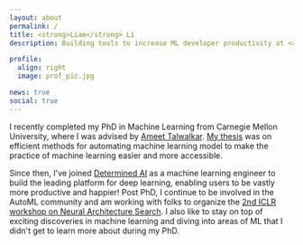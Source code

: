```yaml
---
layout: about
permalink: /
title: <strong>Liam</strong> Li 
description: Building tools to increase ML developer productivity at <a href="https://determined.ai">Determined AI</a>.

profile:
  align: right
  image: prof_pic.jpg

news: true
social: true
---
```


I recently completed my PhD in Machine Learning from Carnegie Mellon University, where I was advised by [Ameet Talwalkar](https://www.cs.cmu.edu/~atalwalk/). [My thesis](https://www.ml.cmu.edu/research/phd-dissertation-pdfs/thesis_li_liam.pdf) was on efficient methods for automating machine learning model to make the practice of machine learning easier and more accessible.

Since then, I've joined [Determined AI](https://determined.ai) as a machine learning engineer to build the leading platform for deep learning, enabling users to be vastly more productive and happier!
Post PhD, I continue to be involved in the AutoML community and am working with folks to organize the [2nd ICLR workshop on Neural Architecture Search](https://sites.google.com/view/nas2021).  I also like to stay on top of  exciting discoveries in machine learning and diving into areas of ML that I didn't get to learn more about during my PhD.  
